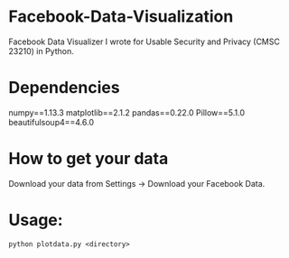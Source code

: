 # Facebook-Data-Visualization

Facebook Data Visualizer I wrote for Usable Security and Privacy (CMSC 23210) in Python.

# Dependencies

numpy==1.13.3
matplotlib==2.1.2
pandas==0.22.0
Pillow==5.1.0
beautifulsoup4==4.6.0

# How to get your data

Download your data from Settings -> Download your Facebook Data.

# Usage:
```
python plotdata.py <directory>
```
